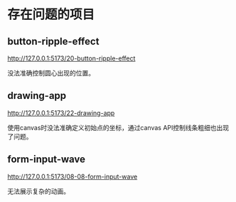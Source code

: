# 存在问题的项目

## button-ripple-effect

http://127.0.0.1:5173/20-button-ripple-effect

没法准确控制圆心出现的位置。

## drawing-app

http://127.0.0.1:5173/22-drawing-app

使用canvas时没法准确定义初始点的坐标，通过canvas API控制线条粗细也出现了问题。

## form-input-wave

http://127.0.0.1:5173/08-08-form-input-wave

无法展示复杂的动画。